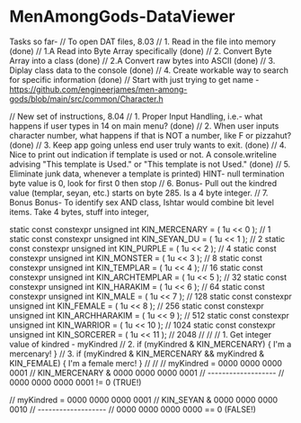 # MenAmongGods-DataViewer
Tasks so far- 
// To open DAT files, 8.03
// 1. Read in the file into memory (done)
//  1.A Read into Byte Array specifically (done)
// 2. Convert Byte Array into a class (done)
//  2.A Convert raw bytes into ASCII (done)
// 3. Diplay class data to the console (done)
// 4. Create workable way to search for specific information (done)
// Start with just trying to get name - https://github.com/engineerjames/men-among-gods/blob/main/src/common/Character.h

// New set of instructions, 8.04
// 1. Proper Input Handling, i.e.- what happens if user types in 14 on main menu? (done)
// 2. When user inputs character number, what happens if that is NOT a number, like F or pizzahut? (done)
// 3. Keep app going unless end user truly wants to exit. (done)
// 4. Nice to print out indication if template is used or not. A console.writeline advising "This template is Used." or "This template is not Used." (done)
// 5. Eliminate junk data, whenever a template is printed) HINT- null termination byte value is 0, look for first 0 then stop
// 6. Bonus- Pull out the kindred value (templar, seyan, etc.) starts on byte 285. Is a 4 byte integer. 
// 7. Bonus Bonus- To identify sex AND class, Ishtar would combine bit level items. Take 4 bytes, stuff into integer, 


static const constexpr unsigned int KIN_MERCENARY   = ( 1u << 0 );  // 1
static const constexpr unsigned int KIN_SEYAN_DU    = ( 1u << 1 );  // 2
static const constexpr unsigned int KIN_PURPLE      = ( 1u << 2 );  // 4
static const constexpr unsigned int KIN_MONSTER     = ( 1u << 3 );  // 8
static const constexpr unsigned int KIN_TEMPLAR     = ( 1u << 4 );  // 16
static const constexpr unsigned int KIN_ARCHTEMPLAR = ( 1u << 5 );  // 32
static const constexpr unsigned int KIN_HARAKIM     = ( 1u << 6 );  // 64
static const constexpr unsigned int KIN_MALE        = ( 1u << 7 );  // 128
static const constexpr unsigned int KIN_FEMALE      = ( 1u << 8 );  // 256
static const constexpr unsigned int KIN_ARCHHARAKIM = ( 1u << 9 );  // 512
static const constexpr unsigned int KIN_WARRIOR     = ( 1u << 10 ); // 1024
static const constexpr unsigned int KIN_SORCERER    = ( 1u << 11 ); // 2048
//
//
// 1. Get integer value of kindred - myKindred
// 2. if (myKindred & KIN_MERCENARY) { I'm a mercenary! }
// 3. if (myKindred & KIN_MERCENARY && myKindred & KIN_FEMALE) { I'm a female merc! }
//
//
// myKindred   =   0000 0000 0000 0001
// KIN_MERCENARY & 0000 0000 0000 0001
//                 -------------------
//                 0000 0000 0000 0001 != 0  (TRUE!)

// myKindred   =   0000 0000 0000 0001
// KIN_SEYAN     & 0000 0000 0000 0010
//                 -------------------
//                 0000 0000 0000 0000 == 0   (FALSE!)
